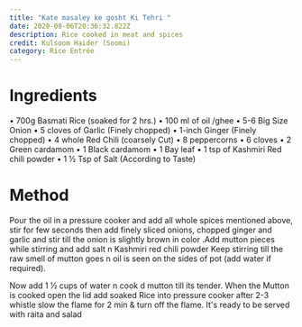 ```yaml
---
title: "Kate masaley ke gosht Ki Tehri "
date: 2020-08-06T20:36:32.822Z
description: Rice cooked in meat and spices
credit: Kulsoom Haider (Soomi)
category: Rice Entrée
---
```

# Ingredients


•	700g Basmati Rice (soaked for 2 hrs.)
•	100 ml of oil /ghee
•	5-6 Big Size Onion 
•	5 cloves of Garlic (Finely chopped)
•	1-inch Ginger (Finely chopped)
•	4 whole Red Chili (coarsely Cut)
•	8 peppercorns
•	6 cloves 
•	2 Green cardamom
•	1 Black cardamom
•	1 Bay leaf
•	1 tsp of Kashmiri Red chili powder
•	1 ½ Tsp of Salt (According to Taste)

# Method
Pour the oil in a pressure cooker and add all whole spices mentioned above, stir for few seconds then add finely sliced onions, chopped ginger and garlic and stir till the onion is slightly brown in color .Add mutton pieces while stirring and add salt n Kashmiri red chili powder Keep stirring till the raw smell of mutton goes n oil is seen on the sides of pot (add water if required).

Now add 1 ½ cups of water n cook d mutton till its tender. When the Mutton is cooked open the lid add soaked Rice into pressure cooker after 2-3 whistle slow the flame for 2 min & turn off the flame.
It's ready to be served with raita and salad